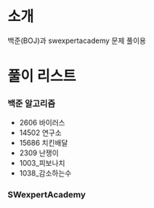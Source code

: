 # 소개
백준(BOJ)과 swexpertacademy 문제 풀이용


# 풀이 리스트
### 백준 알고리즘
* 2606 바이러스
* 14502 연구소
* 15686 치킨배달
* 2309 난쟁이
* 1003_피보나치
* 1038_감소하는수



### SWexpertAcademy
